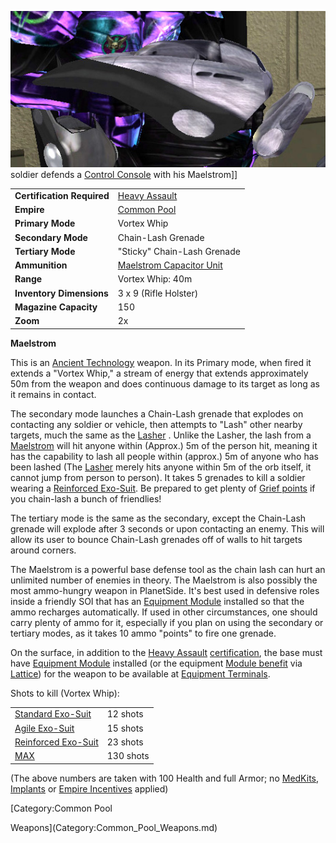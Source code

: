 ![](../images/Maelstrom.jpg "fig:Maelstrom.jpg") soldier defends a
[Control Console](../locations/Control_Console.md) with his Maelstrom\]\]

|                            |                                                                  |
| -------------------------- | ---------------------------------------------------------------- |
| **Certification Required** | [Heavy Assault](../certifications/Heavy_Assault.md)              |
| **Empire**                 | [Common Pool](../terminology/Common_Pool.md)                     |
| **Primary Mode**           | Vortex Whip                                                      |
| **Secondary Mode**         | Chain-Lash Grenade                                               |
| **Tertiary Mode**          | "Sticky" Chain-Lash Grenade                                      |
| **Ammunition**             | [Maelstrom Capacitor Unit](../items/Maelstrom_Capacitor_Unit.md) |
| **Range**                  | Vortex Whip: 40m                                                 |
| **Inventory Dimensions**   | 3 x 9 (Rifle Holster)                                            |
| **Magazine Capacity**      | 150                                                              |
| **Zoom**                   | 2x                                                               |

**Maelstrom**

This is an [Ancient Technology](../terminology/Ancient_Technology.md) weapon. In
its Primary mode, when fired it extends a "Vortex Whip," a stream of energy that
extends approximately 50m from the weapon and does continuous damage to its
target as long as it remains in contact.

The secondary mode launches a Chain-Lash grenade that explodes on contacting any
soldier or vehicle, then attempts to "Lash" other nearby targets, much the same
as the [Lasher](Lasher.md) . Unlike the Lasher, the lash from a
[Maelstrom](Maelstrom.md)  will hit anyone within (Approx.) 5m of the person hit,
meaning it has the capability to lash all people within (approx.) 5m of anyone
who has been lashed (The [Lasher](Lasher.md)  merely hits anyone within 5m of the
orb itself, it cannot jump from person to person). It takes 5 grenades to kill a
soldier wearing a [Reinforced Exo-Suit](../armor/Reinforced_Exo-Suit.md). Be
prepared to get plenty of [Grief points](../terminology/Grief_points.md) if you
chain-lash a bunch of friendlies!

The tertiary mode is the same as the secondary, except the Chain-Lash grenade
will explode after 3 seconds or upon contacting an enemy. This will allow its
user to bounce Chain-Lash grenades off of walls to hit targets around corners.

The Maelstrom is a powerful base defense tool as the chain lash can hurt an
unlimited number of enemies in theory. The Maelstrom is also possibly the most
ammo-hungry weapon in PlanetSide. It's best used in defensive roles inside a
friendly SOI that has an [Equipment Module](../items/Equipment_Module.md)
installed so that the ammo recharges automatically. If used in other
circumstances, one should carry plenty of ammo for it, especially if you plan on
using the secondary or tertiary modes, as it takes 10 ammo "points" to fire one
grenade.

On the surface, in addition to the
[Heavy Assault](../certifications/Heavy_Assault.md)
[certification](../certifications/Certifications.md), the base must have
[Equipment Module](../items/Equipment_Module.md) installed (or the equipment
[Module benefit](../etc/Module_benefit.md) via
[Lattice](../terminology/Lattice.md)) for the weapon to be available at
[Equipment Terminals](../items/Equipment_Terminal.md).

Shots to kill (Vortex Whip):

|                                                        |           |
| ------------------------------------------------------ | --------- |
| [Standard Exo-Suit](../armor/Standard_Exo-Suit.md)     | 12 shots  |
| [Agile Exo-Suit](../armor/Agile_Exo-Suit.md)           | 15 shots  |
| [Reinforced Exo-Suit](../armor/Reinforced_Exo-Suit.md) | 23 shots  |
| [MAX](../items/Mechanized_Assault_Exo-Suit.md)         | 130 shots |

(The above numbers are taken with 100 Health and full Armor; no
[MedKits](../items/MedKit.md), [Implants](../implants/Implants.md) or
[Empire Incentives](../etc/Empire_Incentives.md) applied)

<!--[Category:Game Items](Category:Game_Items.md)-->
<!--[Category:Weapons](Category:Weapons.md)--> [Category:Common Pool

Weapons](Category:Common_Pool_Weapons.md)
